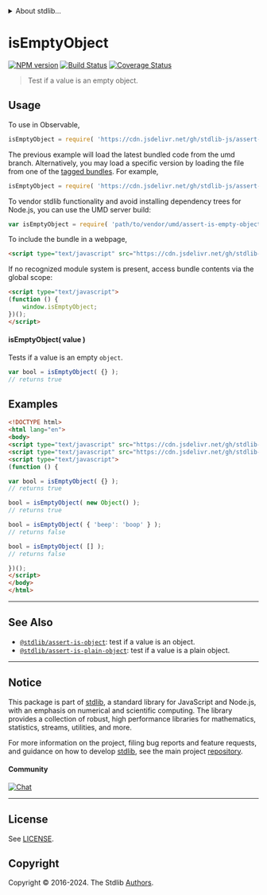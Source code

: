 <!--

@license Apache-2.0

Copyright (c) 2018 The Stdlib Authors.

Licensed under the Apache License, Version 2.0 (the "License");
you may not use this file except in compliance with the License.
You may obtain a copy of the License at

   http://www.apache.org/licenses/LICENSE-2.0

Unless required by applicable law or agreed to in writing, software
distributed under the License is distributed on an "AS IS" BASIS,
WITHOUT WARRANTIES OR CONDITIONS OF ANY KIND, either express or implied.
See the License for the specific language governing permissions and
limitations under the License.

-->


<details>
  <summary>
    About stdlib...
  </summary>
  <p>We believe in a future in which the web is a preferred environment for numerical computation. To help realize this future, we've built stdlib. stdlib is a standard library, with an emphasis on numerical and scientific computation, written in JavaScript (and C) for execution in browsers and in Node.js.</p>
  <p>The library is fully decomposable, being architected in such a way that you can swap out and mix and match APIs and functionality to cater to your exact preferences and use cases.</p>
  <p>When you use stdlib, you can be absolutely certain that you are using the most thorough, rigorous, well-written, studied, documented, tested, measured, and high-quality code out there.</p>
  <p>To join us in bringing numerical computing to the web, get started by checking us out on <a href="https://github.com/stdlib-js/stdlib">GitHub</a>, and please consider <a href="https://opencollective.com/stdlib">financially supporting stdlib</a>. We greatly appreciate your continued support!</p>
</details>

# isEmptyObject

[![NPM version][npm-image]][npm-url] [![Build Status][test-image]][test-url] [![Coverage Status][coverage-image]][coverage-url] <!-- [![dependencies][dependencies-image]][dependencies-url] -->

> Test if a value is an empty object.



<section class="usage">

## Usage

To use in Observable,

```javascript
isEmptyObject = require( 'https://cdn.jsdelivr.net/gh/stdlib-js/assert-is-empty-object@umd/browser.js' )
```
The previous example will load the latest bundled code from the umd branch. Alternatively, you may load a specific version by loading the file from one of the [tagged bundles](https://github.com/stdlib-js/assert-is-empty-object/tags). For example,

```javascript
isEmptyObject = require( 'https://cdn.jsdelivr.net/gh/stdlib-js/assert-is-empty-object@v0.2.0-umd/browser.js' )
```

To vendor stdlib functionality and avoid installing dependency trees for Node.js, you can use the UMD server build:

```javascript
var isEmptyObject = require( 'path/to/vendor/umd/assert-is-empty-object/index.js' )
```

To include the bundle in a webpage,

```html
<script type="text/javascript" src="https://cdn.jsdelivr.net/gh/stdlib-js/assert-is-empty-object@umd/browser.js"></script>
```

If no recognized module system is present, access bundle contents via the global scope:

```html
<script type="text/javascript">
(function () {
    window.isEmptyObject;
})();
</script>
```

#### isEmptyObject( value )

Tests if a value is an empty `object`.

```javascript
var bool = isEmptyObject( {} );
// returns true
```

</section>

<!-- /.usage -->

<section class="examples">

## Examples

<!-- eslint-disable no-new-object, object-curly-newline -->

<!-- eslint no-undef: "error" -->

```html
<!DOCTYPE html>
<html lang="en">
<body>
<script type="text/javascript" src="https://cdn.jsdelivr.net/gh/stdlib-js/object-ctor@umd/browser.js"></script>
<script type="text/javascript" src="https://cdn.jsdelivr.net/gh/stdlib-js/assert-is-empty-object@umd/browser.js"></script>
<script type="text/javascript">
(function () {

var bool = isEmptyObject( {} );
// returns true

bool = isEmptyObject( new Object() );
// returns true

bool = isEmptyObject( { 'beep': 'boop' } );
// returns false

bool = isEmptyObject( [] );
// returns false

})();
</script>
</body>
</html>
```

</section>

<!-- /.examples -->

<!-- Section for related `stdlib` packages. Do not manually edit this section, as it is automatically populated. -->

<section class="related">

* * *

## See Also

-   <span class="package-name">[`@stdlib/assert-is-object`][@stdlib/assert/is-object]</span><span class="delimiter">: </span><span class="description">test if a value is an object.</span>
-   <span class="package-name">[`@stdlib/assert-is-plain-object`][@stdlib/assert/is-plain-object]</span><span class="delimiter">: </span><span class="description">test if a value is a plain object.</span>

</section>

<!-- /.related -->

<!-- Section for all links. Make sure to keep an empty line after the `section` element and another before the `/section` close. -->


<section class="main-repo" >

* * *

## Notice

This package is part of [stdlib][stdlib], a standard library for JavaScript and Node.js, with an emphasis on numerical and scientific computing. The library provides a collection of robust, high performance libraries for mathematics, statistics, streams, utilities, and more.

For more information on the project, filing bug reports and feature requests, and guidance on how to develop [stdlib][stdlib], see the main project [repository][stdlib].

#### Community

[![Chat][chat-image]][chat-url]

---

## License

See [LICENSE][stdlib-license].


## Copyright

Copyright &copy; 2016-2024. The Stdlib [Authors][stdlib-authors].

</section>

<!-- /.stdlib -->

<!-- Section for all links. Make sure to keep an empty line after the `section` element and another before the `/section` close. -->

<section class="links">

[npm-image]: http://img.shields.io/npm/v/@stdlib/assert-is-empty-object.svg
[npm-url]: https://npmjs.org/package/@stdlib/assert-is-empty-object

[test-image]: https://github.com/stdlib-js/assert-is-empty-object/actions/workflows/test.yml/badge.svg?branch=v0.2.0
[test-url]: https://github.com/stdlib-js/assert-is-empty-object/actions/workflows/test.yml?query=branch:v0.2.0

[coverage-image]: https://img.shields.io/codecov/c/github/stdlib-js/assert-is-empty-object/main.svg
[coverage-url]: https://codecov.io/github/stdlib-js/assert-is-empty-object?branch=main

<!--

[dependencies-image]: https://img.shields.io/david/stdlib-js/assert-is-empty-object.svg
[dependencies-url]: https://david-dm.org/stdlib-js/assert-is-empty-object/main

-->

[chat-image]: https://img.shields.io/gitter/room/stdlib-js/stdlib.svg
[chat-url]: https://app.gitter.im/#/room/#stdlib-js_stdlib:gitter.im

[stdlib]: https://github.com/stdlib-js/stdlib

[stdlib-authors]: https://github.com/stdlib-js/stdlib/graphs/contributors

[umd]: https://github.com/umdjs/umd
[es-module]: https://developer.mozilla.org/en-US/docs/Web/JavaScript/Guide/Modules

[deno-url]: https://github.com/stdlib-js/assert-is-empty-object/tree/deno
[deno-readme]: https://github.com/stdlib-js/assert-is-empty-object/blob/deno/README.md
[umd-url]: https://github.com/stdlib-js/assert-is-empty-object/tree/umd
[umd-readme]: https://github.com/stdlib-js/assert-is-empty-object/blob/umd/README.md
[esm-url]: https://github.com/stdlib-js/assert-is-empty-object/tree/esm
[esm-readme]: https://github.com/stdlib-js/assert-is-empty-object/blob/esm/README.md
[branches-url]: https://github.com/stdlib-js/assert-is-empty-object/blob/main/branches.md

[stdlib-license]: https://raw.githubusercontent.com/stdlib-js/assert-is-empty-object/main/LICENSE

<!-- <related-links> -->

[@stdlib/assert/is-object]: https://github.com/stdlib-js/assert-is-object/tree/umd

[@stdlib/assert/is-plain-object]: https://github.com/stdlib-js/assert-is-plain-object/tree/umd

<!-- </related-links> -->

</section>

<!-- /.links -->
